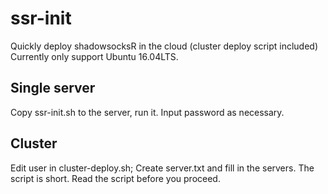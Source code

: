 # ssr-init
Quickly deploy shadowsocksR in the cloud (cluster deploy script included)
Currently only support Ubuntu 16.04LTS.

## Single server
Copy ssr-init.sh to the server, run it. Input password as necessary.

## Cluster
Edit user in cluster-deploy.sh; Create server.txt and fill in the servers.
The script is short. Read the script before you proceed.
